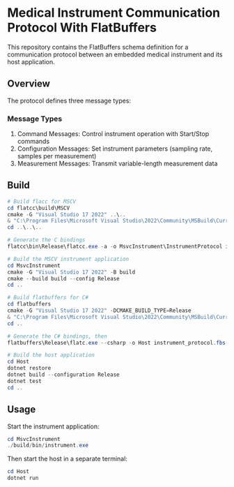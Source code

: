 # Medical Instrument Communication Protocol With FlatBuffers

This repository contains the FlatBuffers schema definition for a communication protocol between an embedded medical instrument and its host application.

## Overview

The protocol defines three message types:

### Message Types

1. Command Messages: Control instrument operation with Start/Stop commands
2. Configuration Messages: Set instrument parameters (sampling rate, samples per measurement)  
3. Measurement Messages: Transmit variable-length measurement data

## Build

```powershell
# Build flacc for MSCV
cd flatcc\build\MSCV
cmake -G "Visual Studio 17 2022" ..\..
& "C:\Program Files\Microsoft Visual Studio\2022\Community\MSBuild\Current\Bin\MSBuild.exe" -p:Configuration=Release FlatCC.sln
cd ..\..\..

# Generate the C bindings
flatcc\bin\Release\flatcc.exe -a -o MsvcInstrument\InstrumentProtocol instrument_protocol.fbs

# Build the MSCV instrument application
cd MsvcInstrument
cmake -G "Visual Studio 17 2022" -B build
cmake --build build --config Release
cd ..

# Build flatbuffers for C#
cd flatbuffers
cmake -G "Visual Studio 17 2022" -DCMAKE_BUILD_TYPE=Release
& "C:\Program Files\Microsoft Visual Studio\2022\Community\MSBuild\Current\Bin\MSBuild.exe" -p:Configuration=Release .\FlatBuffers.sln
cd ..

# Generate the C# bindings, then 
flatbuffers\Release\flatc.exe --csharp -o Host instrument_protocol.fbs

# Build the host application
cd Host
dotnet restore
dotnet build --configuration Release
dotnet test
cd ..
```
## Usage

Start the instrument application:
```powershell
cd MsvcInstrument
./build/bin/instrument.exe
```

Then start the host in a separate terminal:
```powershell
cd Host
dotnet run
```